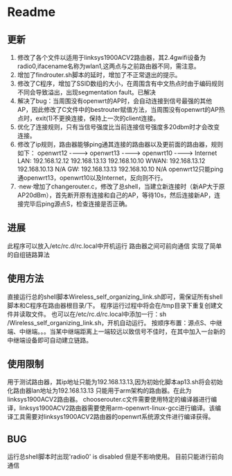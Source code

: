 # Readme

## 更新
1. 修改了各个文件以适用于linksys1900ACV2路由器，其2.4gwifi设备为radio0,ifacename名称为wlan1,这两点与之前路由器不同，需注意。
2. 增加了findrouter.sh脚本的延时，增加了不正常退出的提示。
3. 修改了C程序，增加了SSID数组的大小，在周围含有中文热点时由于编码规则不同会导致溢出，出现segmentation fault。已解决
4. 解决了bug：当周围没有openwrt的AP时，会自动连接到信号最强的其他AP，因此修改了C文件中的bestrouter赋值方法，当周围没有openwrt的AP热点时，exit(1)不更换连接，保持上一次的client连接。
5. 优化了连接规则，只有当信号强度比当前连接信号强度多20dbm时才会改变连接。
6. 修改了ip规则，路由器能够ping通其连接的路由器以及更前面的路由器，规则如下：
	openwrt12 ----> openwrt13 ----> openwrt10 ----> Internet
LAN:  192.168.12.12   192.168.13.13   192.168.10.10
WWAN: 192.168.13.12   192.168.10.13   	   N/A
GW:   192.168.13.13   192.168.10.10	   N/A
openwrt12只能ping通openwrt13，openwrt10以及Internet，反向则不行。
7. ·new·增加了changerouter.c，修改了总shell，当建立新连接时（新AP大于原AP20dBm），首先断开原有连接和自己的AP，等待10s，然后连接新AP，连接完毕后ping源点S，检查连接是否正确。

## 进展
此程序可以放入/etc/rc.d/rc.local中开机运行
路由器之间可前向通信
实现了简单的自组链路算法

## 使用方法
直接运行总的shell脚本Wireless_self_organizing_link.sh即可，需保证所有shell脚本和C程序在路由器根目录/下。
程序运行过程中将会在/tmp目录下重复创建文件并读取文件。
也可以在/etc/rc.d/rc.local中添加一行：sh /Wireless_self_organizing_link.sh，开机自动运行。
按顺序布置：源点S、中继端、中继端。。。当某中继端距离上一端较远以致信号不佳时，在其中加入一台新的中继端设备即可自动建立链路。

## 使用限制
用于测试路由器，其ip地址只能为192.168.13.13,因为初始化脚本ap13.sh将会初始化路由器lan地址为192.168.13.13
只能用于arm架构的路由器。在此为linksys1900ACV2路由器。
chooserouter.c文件需要使用特定的编译器进行编译，linksys1900ACV2路由器需要使用arm-openwrt-linux-gcc进行编译。该编译工具需要对linksys1900ACV2路由器的openwrt系统源文件进行编译获得。

## BUG
运行总shell脚本时出现'radio0' is disabled 但是不影响使用。
目前只能进行前向通信

